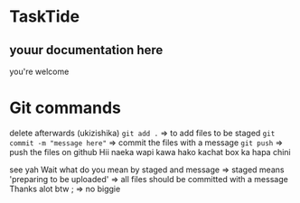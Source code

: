 # TaskTide
## youur documentation here
you're welcome


# Git commands
delete afterwards (ukizishika)
`git add .` => to add files to be staged
`git commit -m "message here"` => commit the files with a message
`git push` => push the files on github Hii naeka wapi kawa hako kachat box ka hapa chini


see yah
Wait what do you mean by staged and message 
=> staged means 'preparing to be uploaded'
=> all files should be committed with a message
Thanks alot btw ;
=> no biggie
